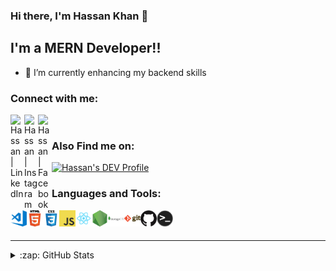 ### Hi there, I'm Hassan Khan 👋

## I'm a MERN Developer!!

- 🌱 I’m currently enhancing my backend skills

### Connect with me:

[<img align="left" alt="Hassan | LinkedIn" width="22px" src="https://cdn.jsdelivr.net/npm/simple-icons@v3/icons/linkedin.svg" />][linkedin]
[<img align="left" alt="Hassan | Instagram" width="22px" src="https://cdn.jsdelivr.net/npm/simple-icons@v3/icons/instagram.svg" />][instagram]
[<img align="left" alt="Hassan | Facebook" width="22px" src="https://cdn.jsdelivr.net/npm/simple-icons@v3/icons/facebook.svg" />][facebook]

<br />

### Also Find me on:
<a href="https://dev.to/hassankhan123" target="_blank">
  <img src="https://d2fltix0v2e0sb.cloudfront.net/dev-badge.svg" alt="Hassan's DEV Profile" height="30" width="30">
</a>

### Languages and Tools:

<img align="left" alt="Visual Studio Code" width="26px" src="https://raw.githubusercontent.com/github/explore/80688e429a7d4ef2fca1e82350fe8e3517d3494d/topics/visual-studio-code/visual-studio-code.png" />
<img align="left" alt="HTML5" width="26px" src="https://raw.githubusercontent.com/github/explore/80688e429a7d4ef2fca1e82350fe8e3517d3494d/topics/html/html.png" />
<img align="left" alt="CSS3" width="26px" src="https://raw.githubusercontent.com/github/explore/80688e429a7d4ef2fca1e82350fe8e3517d3494d/topics/css/css.png" />
<img align="left" alt="JavaScript" width="26px" src="https://raw.githubusercontent.com/github/explore/80688e429a7d4ef2fca1e82350fe8e3517d3494d/topics/javascript/javascript.png" />
<img align="left" alt="React" width="26px" src="https://raw.githubusercontent.com/github/explore/80688e429a7d4ef2fca1e82350fe8e3517d3494d/topics/react/react.png" />
<img align="left" alt="Node.js" width="26px" src="https://raw.githubusercontent.com/github/explore/80688e429a7d4ef2fca1e82350fe8e3517d3494d/topics/nodejs/nodejs.png" />
<img align="left" alt="MongoDB" width="26px" src="https://raw.githubusercontent.com/github/explore/80688e429a7d4ef2fca1e82350fe8e3517d3494d/topics/mongodb/mongodb.png" />
<img align="left" alt="Git" width="26px" src="https://raw.githubusercontent.com/github/explore/80688e429a7d4ef2fca1e82350fe8e3517d3494d/topics/git/git.png" />
<img align="left" alt="GitHub" width="26px" src="https://raw.githubusercontent.com/github/explore/78df643247d429f6cc873026c0622819ad797942/topics/github/github.png" />
<img align="left" alt="Terminal" width="26px" src="https://raw.githubusercontent.com/github/explore/80688e429a7d4ef2fca1e82350fe8e3517d3494d/topics/terminal/terminal.png" />

<br />
<br />

---

<details>
  <summary>:zap: GitHub Stats</summary>

  <img align="left" alt="Hassan Khan's GitHub Stats" src="https://github-readme-stats.hassankhan123.vercel.app/api?username=HassanKhan123&show_icons=true&hide_border=true" />

</details>

[instagram]: https://www.instagram.com/hassankhan_5/
[linkedin]: https://www.linkedin.com/in/hassan-khan-20365b159/
[facebook]: https://www.facebook.com/M.H.Khan01
